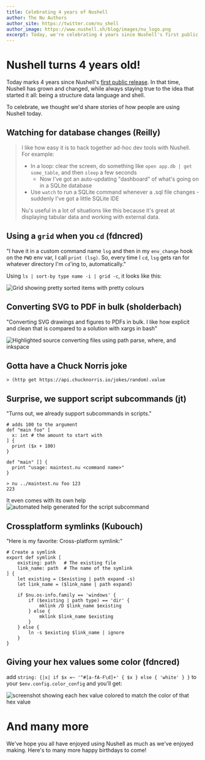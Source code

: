 ```yaml
---
title: Celebrating 4 years of Nushell
author: The Nu Authors
author_site: https://twitter.com/nu_shell
author_image: https://www.nushell.sh/blog/images/nu_logo.png
excerpt: Today, we're celebrating 4 years since Nushell's first public release.
---
```


# Nushell turns 4 years old!

Today marks 4 years since Nushell's [first public release](https://www.nushell.sh/blog/2019-08-23-introducing-nushell.html). In that time, Nushell has grown and changed, while always staying true to the idea that started it all: being a structure data language and shell.

To celebrate, we thought we'd share stories of how people are using Nushell today.

## Watching for database changes (Reilly)

> I like how easy it is to hack together ad-hoc dev tools with Nushell. For example:
>
> - In a loop: clear the screen, do something like `open app.db | get some_table`, and then `sleep` a few seconds
>   - Now I've got an auto-updating "dashboard" of what's going on in a SQLite database
> - Use `watch` to run a SQLite command whenever a .sql file changes - suddenly I've got a little SQLite IDE
>
> Nu's useful in a lot of situations like this because it's great at displaying tabular data and working with external data.

## Using a `grid` when you `cd` (fdncred)

"I have it in a custom command name `lsg` and then in my `env_change` hook on the `PWD` env var, I call `print (lsg)`. So, every time I `cd`, `lsg` gets ran for whatever directory I'm `cd`'ing to, automatically."

Using `ls | sort-by type name -i | grid -c`, it looks like this:

![Grid showing pretty sorted items with pretty colours](../assets/images/bday_4_grid.png)

## Converting SVG to PDF in bulk (sholderbach)

"Converting SVG drawings and figures to PDFs in bulk. I like how explicit and clean that is compared to a solution with xargs in bash"

![Highlighted source converting files using path parse, where, and inkspace](../assets/images/bday_4_bulk_convert.jpeg)

## Gotta have a Chuck Norris joke

```nushellshell
> (http get https://api.chucknorris.io/jokes/random).value
```

## Surprise, we support script subcommands (jt)

"Turns out, we already support subcommands in scripts."

```nushell
# adds 100 to the argument
def "main foo" [
  x: int # the amount to start with
] {
  print ($x + 100)
}

def "main" [] {
  print "usage: maintest.nu <command name>"
}
```

```nushell
> nu ../maintest.nu foo 123
223
```

It even comes with its own help
![automated help generated for the script subcommand](../assets/images/bday_4_subcommand_help.png)

## Crossplatform symlinks (Kubouch)

"Here is my favorite: Cross-platform symlink:"

```nushellshell
# Create a symlink
export def symlink [
    existing: path   # The existing file
    link_name: path  # The name of the symlink
] {
    let existing = ($existing | path expand -s)
    let link_name = ($link_name | path expand)

    if $nu.os-info.family == 'windows' {
        if ($existing | path type) == 'dir' {
            mklink /D $link_name $existing
        } else {
            mklink $link_name $existing
        }
    } else {
        ln -s $existing $link_name | ignore
    }
}
```

## Giving your hex values some color (fdncred)

add `string: {|x| if $x =~ '^#[a-fA-F\d]+' { $x } else { 'white' } }` to your `$env.config.color_config` and you'll get:

![screenshot showing each hex value colored to match the color of that hex value](../assets/images/bday_4_hex_colours.png)

# And many more

We've hope you all have enjoyed using Nushell as much as we've enjoyed making. Here's to many more happy birthdays to come!

